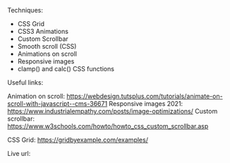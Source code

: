 Techniques:

- CSS Grid
- CSS3 Animations
- Custom Scrollbar
- Smooth scroll (CSS)
- Animations on scroll
- Responsive images
- clamp() and calc() CSS functions


Useful links:

Animation on scroll: https://webdesign.tutsplus.com/tutorials/animate-on-scroll-with-javascript--cms-36671
Responsive images 2021: https://www.industrialempathy.com/posts/image-optimizations/
Custom scrollbar: https://www.w3schools.com/howto/howto_css_custom_scrollbar.asp

CSS Grid: https://gridbyexample.com/examples/

Live url: 